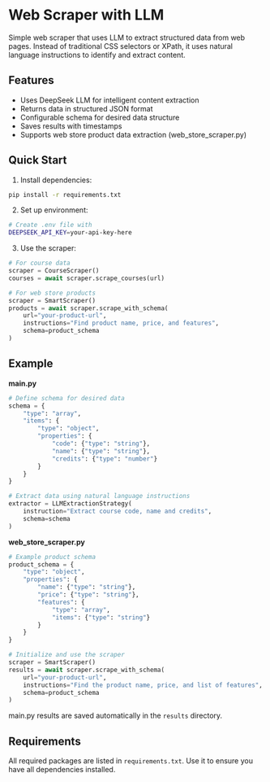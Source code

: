 # Web Scraper with LLM

Simple web scraper that uses LLM to extract structured data from web pages. Instead of traditional CSS selectors or XPath, it uses natural language instructions to identify and extract content.

## Features

- Uses DeepSeek LLM for intelligent content extraction
- Returns data in structured JSON format
- Configurable schema for desired data structure
- Saves results with timestamps
- Supports web store product data extraction (web_store_scraper.py)

## Quick Start

1. Install dependencies:
```bash
pip install -r requirements.txt
```

2. Set up environment:
```bash
# Create .env file with
DEEPSEEK_API_KEY=your-api-key-here
```

3. Use the scraper:
```python
# For course data
scraper = CourseScraper()
courses = await scraper.scrape_courses(url)

# For web store products
scraper = SmartScraper()
products = await scraper.scrape_with_schema(
    url="your-product-url",
    instructions="Find product name, price, and features",
    schema=product_schema
)
```

## Example

**main.py**

```python
# Define schema for desired data
schema = {
    "type": "array",
    "items": {
        "type": "object",
        "properties": {
            "code": {"type": "string"},
            "name": {"type": "string"},
            "credits": {"type": "number"}
        }
    }
}

# Extract data using natural language instructions
extractor = LLMExtractionStrategy(
    instruction="Extract course code, name and credits",
    schema=schema
)
```

**web_store_scraper.py**

```python
# Example product schema
product_schema = {
    "type": "object",
    "properties": {
        "name": {"type": "string"},
        "price": {"type": "string"},
        "features": {
            "type": "array",
            "items": {"type": "string"}
        }
    }
}

# Initialize and use the scraper
scraper = SmartScraper()
results = await scraper.scrape_with_schema(
    url="your-product-url",
    instructions="Find the product name, price, and list of features",
    schema=product_schema
)
```

main.py results are saved automatically in the `results` directory.

## Requirements

All required packages are listed in `requirements.txt`. Use it to ensure you have all dependencies installed.
